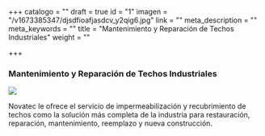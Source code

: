 +++
catalogo = ""
draft = true
id = "1"
imagen = "/v1673385347/djsdfioafjasdcv_y2qig6.jpg"
link = ""
meta_description = ""
meta_keywords = ""
title = "Mantenimiento y Reparación de Techos Industriales"
weight = ""

+++
### Mantenimiento y Reparación de Techos Industriales

![](https://res.cloudinary.com/novatec/v1668541851/0_suurbl_sdk65a.jpg)

Novatec le ofrece el servicio de impermeabilización y recubrimiento de techos como la solución más completa de la industria para restauración, reparación, mantenimiento, reemplazo y nueva construcción.